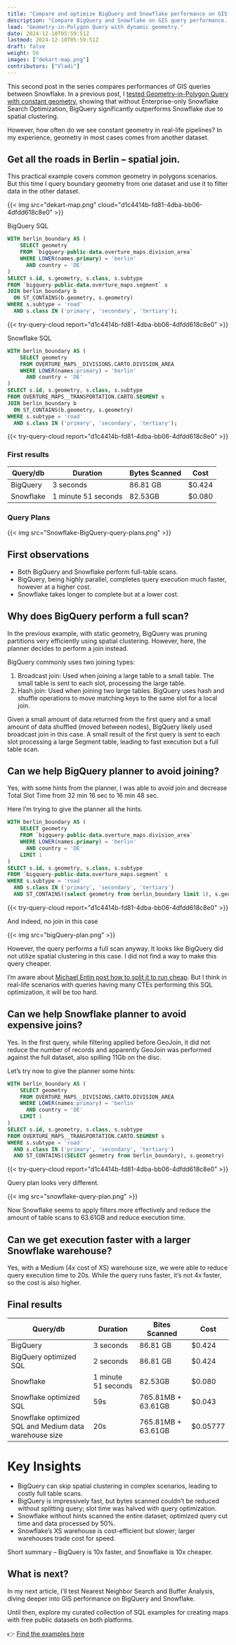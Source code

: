 ```yaml
---
title: "Compare and optimize BigQuery and Snowflake performance on GIS queries. Part 2."
description: "Compare BigQuery and Snowflake on GIS query performance. Explore execution times, costs, and efficiency in a Geometry-in-Polygon use case with real-world data from Overture Maps"
lead: "Geometry-in-Polygon Query with dynamic geometry."
date: 2024-12-10T05:59:51Z
lastmod: 2024-12-10T05:59:51Z
draft: false
weight: 50
images: ["dekart-map.png"]
contributors: ["Vladi"]
---
```



This second post in the series compares performances of GIS queries between Snowflake. In a previous post, I [tested Geometry-in-Polygon Query with constant geometry](/blog/compare-bigquery-and-snowflake-performance-on-gis-queries./), showing that without Enterprise-only Snowflake Search Optimization, BigQuery significantly outperforms Snowflake due to spatial clustering.

However, how often do we see constant geometry in real-life pipelines? In my experience, geometry in most cases comes from another dataset.

## Get all the roads in Berlin – spatial join.

This practical example covers common geometry in polygons scenarios. But this time I query boundary geometry from one dataset and use it to filter data in the other dataset.

{{< img src="dekart-map.png" cloud="d1c4414b-fd81-4dba-bb06-4dfdd618c8e0" >}}

BigQuery SQL

```sql
WITH berlin_boundary AS (
    SELECT geometry
    FROM `bigquery-public-data.overture_maps.division_area`
    WHERE LOWER(names.primary) = 'berlin'
      AND country = 'DE'
)
SELECT s.id, s.geometry, s.class, s.subtype
FROM `bigquery-public-data.overture_maps.segment` s
JOIN berlin_boundary b
  ON ST_CONTAINS(b.geometry, s.geometry)
WHERE s.subtype = 'road'
  AND s.class IN ('primary', 'secondary', 'tertiary');
```

{{< try-query-cloud report="d1c4414b-fd81-4dba-bb06-4dfdd618c8e0" >}}

Snowflake SQL

```sql
WITH berlin_boundary AS (
    SELECT geometry
    FROM OVERTURE_MAPS__DIVISIONS.CARTO.DIVISION_AREA
    WHERE LOWER(names:primary) = 'berlin'
      AND country = 'DE'
)
SELECT s.id, s.geometry, s.class, s.subtype
FROM OVERTURE_MAPS__TRANSPORTATION.CARTO.SEGMENT s
JOIN berlin_boundary b
  ON ST_CONTAINS(b.geometry, s.geometry)
WHERE s.subtype = 'road'
  AND s.class IN ('primary', 'secondary', 'tertiary');
```

{{< try-query-cloud report="d1c4414b-fd81-4dba-bb06-4dfdd618c8e0" >}}

### First results

<table class="table">
<thead>
<tr>
<th>Query/db</th>
<th>Duration</th>
<th>Bytes Scanned</th>
<th>Cost</th>
</tr>
</thead>
<tbody>
<tr>
<td>BigQuery</td>
<td>3 seconds</td>
<td>86.81 GB</td>
<td>$0.424</td>
</tr>
<tr>
<td>Snowflake</td>
<td>1 minute 51 seconds</td>
<td>82.53GB</td>
<td>$0.080</td>
</tr>
</tbody>
</table>

### Query Plans

{{< img src="Snowflake-BigQuery-query-plans.png" >}}

## First observations

- Both BigQuery and Snowflake perform full-table scans.
- BigQuery, being highly parallel, completes query execution much faster, however at a higher cost.
- Snowflake takes  longer to complete but at a lower cost.

## Why does BigQuery perform a full scan?

In the previous example, with static geometry, BigQuery was pruning partitions very efficiently using spatial clustering. However, here, the planner decides to perform a join instead.

BigQuery commonly uses two joining types:

1. Broadcast join: Used when joining a large table to a small table. The small table is sent to each slot, processing the large table.
2. Hash join: Used when joining two large tables. BigQuery uses hash and shuffle operations to move matching keys to the same slot for a local join.

Given a small amount of data returned from the first query and a small amount of data shuffled (moved between nodes), BigQuery likely used broadcast join in this case. A small result of the first query is sent to each slot processing a large Segment table, leading to fast execution but a full table scan.

## Can we help BigQuery planner to avoid joining?

Yes, with some hints from the planner, I was able to avoid join and decrease Total Slot Time from 32 min 16 sec to 16 min 48 sec.

Here I’m trying to give the planner all the hints.

```sql
WITH berlin_boundary AS (
    SELECT geometry
    FROM `bigquery-public-data.overture_maps.division_area`
    WHERE LOWER(names.primary) = 'berlin'
      AND country = 'DE'
    LIMIT 1
)
SELECT s.id, s.geometry, s.class, s.subtype
FROM `bigquery-public-data.overture_maps.segment` s
WHERE s.subtype = 'road'
  AND s.class IN ('primary', 'secondary', 'tertiary')
  AND ST_CONTAINS((select geometry from berlin_boundary limit 1), s.geometry)
```

{{< try-query-cloud report="d1c4414b-fd81-4dba-bb06-4dfdd618c8e0" >}}

And indeed, no join in this case

{{< img src="bigQuery-plan.png" >}}

However, the query performs a full scan anyway. It looks like BigQuery did not utilize spatial clustering in this case. I did not find a way to make this query cheaper.

I’m aware about [Michael Entin post how to split it to run cheap](https://mentin.medium.com/divide-the-query-to-improve-cost-and-performance-df310a502a07). But I think in real-life scenarios with queries having many CTEs performing this SQL optimization, it will be too hard.

## Can we help Snowflake planner to avoid expensive joins?

Yes. In the first query, while filtering applied before GeoJoin, it did not reduce the number of records and apparently GeoJoin was performed against the full dataset, also spilling 11Gb on the disc.

Let’s try now to give the planner some hints:

```sql
WITH berlin_boundary AS (
    SELECT geometry
    FROM OVERTURE_MAPS__DIVISIONS.CARTO.DIVISION_AREA
    WHERE LOWER(names:primary) = 'berlin'
      AND country = 'DE'
    LIMIT 1
)
SELECT s.id, s.geometry, s.class, s.subtype
FROM OVERTURE_MAPS__TRANSPORTATION.CARTO.SEGMENT s
WHERE s.subtype = 'road'
  AND s.class IN ('primary', 'secondary', 'tertiary')
  AND ST_CONTAINS((SELECT geometry from berlin_boundary), s.geometry)
```

{{< try-query-cloud report="d1c4414b-fd81-4dba-bb06-4dfdd618c8e0" >}}

Query plan looks very different.

{{< img src="snowflake-query-plan.png" >}}

Now Snowflake seems to apply filters more effectively and reduce the amount of table scans to 63.61GB and reduce execution time.

## Can we get execution faster with a larger Snowflake warehouse?

Yes, with a Medium (4x cost of XS) warehouse size, we were able to reduce query execution time to 20s. While the query runs faster, it’s not 4x faster, so the cost is also higher.

## Final results

<table class="table">
<thead>
<tr>
<th>Query/db</th>
<th>Duration</th>
<th>Bites Scanned</th>
<th>Cost</th>
</tr>
</thead>
<tbody>
<tr>
<td>BigQuery</td>
<td>3 seconds</td>
<td>86.81 GB</td>
<td>$0.424</td>
</tr>
<tr>
<td>BigQuery optimized SQL</td>
<td>2 seconds</td>
<td>86.81 GB</td>
<td>$0.424</td>
</tr>
<tr>
<td>Snowflake</td>
<td>1 minute 51 seconds</td>
<td>82.53GB</td>
<td>$0.080</td>
</tr>
<tr>
<td>Snowflake optimized SQL</td>
<td>59s</td>
<td>765.81MB + 63.61GB</td>
<td>$0.043</td>
</tr>
<tr>
<td>Snowflake optimized SQL and Medium data warehouse size</td>
<td>20s</td>
<td>765.81MB + 63.61GB</td>
<td>$0.05777</td>
</tr>
</tbody>
</table>

# Key Insights

- BigQuery can skip spatial clustering in complex scenarios, leading to costly full table scans.
- BigQuery is impressively fast, but bytes scanned couldn’t be reduced without splitting query; slot time was halved with query optimization.
- Snowflake without hints scanned the entire dataset; optimized query cut time and data processed by 50%.
- Snowflake’s XS warehouse is cost-efficient but slower; larger warehouses trade cost for speed.

Short summary – BigQuery is 10x faster, and Snowflake is 10x cheaper.

## What is next?

In my next article, I’ll test Nearest Neighbor Search and Buffer Analysis, diving deeper into GIS performance on BigQuery and Snowflake.

Until then, explore my curated collection of SQL examples for creating maps with free public datasets on both platforms.

👉 [Find the examples here](/docs/about/overture-maps-examples/)